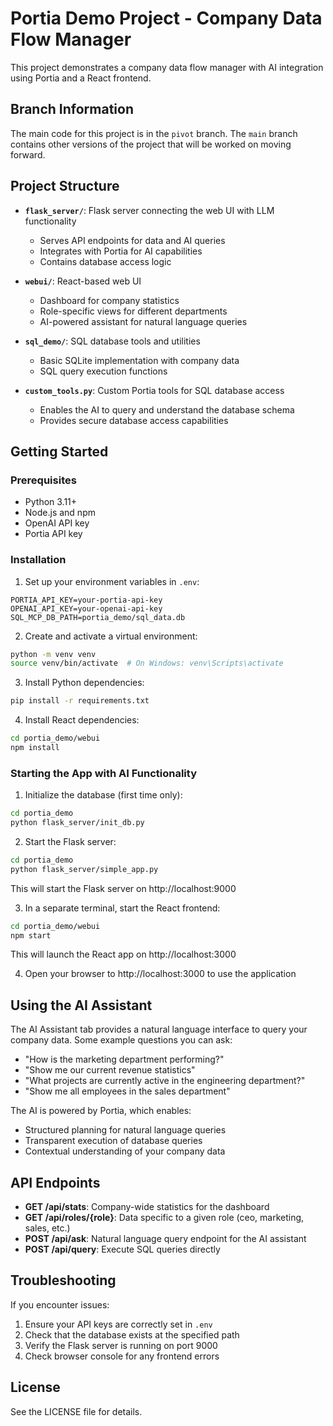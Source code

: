 # Portia Demo Project - Company Data Flow Manager

This project demonstrates a company data flow manager with AI integration using Portia and a React frontend.

## Branch Information

The main code for this project is in the `pivot` branch. The `main` branch contains other versions of the project that will be worked on moving forward.

## Project Structure

- **`flask_server/`**: Flask server connecting the web UI with LLM functionality
  - Serves API endpoints for data and AI queries
  - Integrates with Portia for AI capabilities
  - Contains database access logic

- **`webui/`**: React-based web UI
  - Dashboard for company statistics
  - Role-specific views for different departments
  - AI-powered assistant for natural language queries

- **`sql_demo/`**: SQL database tools and utilities
  - Basic SQLite implementation with company data
  - SQL query execution functions

- **`custom_tools.py`**: Custom Portia tools for SQL database access
  - Enables the AI to query and understand the database schema
  - Provides secure database access capabilities

## Getting Started

### Prerequisites

- Python 3.11+
- Node.js and npm
- OpenAI API key
- Portia API key

### Installation

1. Set up your environment variables in `.env`:
```
PORTIA_API_KEY=your-portia-api-key
OPENAI_API_KEY=your-openai-api-key
SQL_MCP_DB_PATH=portia_demo/sql_data.db
```

2. Create and activate a virtual environment:
```bash
python -m venv venv
source venv/bin/activate  # On Windows: venv\Scripts\activate
```

3. Install Python dependencies:
```bash
pip install -r requirements.txt
```

4. Install React dependencies:
```bash
cd portia_demo/webui
npm install
```

### Starting the App with AI Functionality

1. Initialize the database (first time only):
```bash
cd portia_demo
python flask_server/init_db.py
```

2. Start the Flask server:
```bash
cd portia_demo
python flask_server/simple_app.py
```
This will start the Flask server on http://localhost:9000

3. In a separate terminal, start the React frontend:
```bash
cd portia_demo/webui
npm start
```
This will launch the React app on http://localhost:3000

4. Open your browser to http://localhost:3000 to use the application

## Using the AI Assistant

The AI Assistant tab provides a natural language interface to query your company data. Some example questions you can ask:

- "How is the marketing department performing?"
- "Show me our current revenue statistics"
- "What projects are currently active in the engineering department?"
- "Show me all employees in the sales department"

The AI is powered by Portia, which enables:
- Structured planning for natural language queries
- Transparent execution of database queries
- Contextual understanding of your company data

## API Endpoints

- **GET /api/stats**: Company-wide statistics for the dashboard
- **GET /api/roles/{role}**: Data specific to a given role (ceo, marketing, sales, etc.)
- **POST /api/ask**: Natural language query endpoint for the AI assistant 
- **POST /api/query**: Execute SQL queries directly

## Troubleshooting

If you encounter issues:

1. Ensure your API keys are correctly set in `.env`
2. Check that the database exists at the specified path
3. Verify the Flask server is running on port 9000
4. Check browser console for any frontend errors

## License

See the LICENSE file for details. 